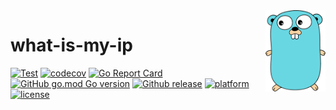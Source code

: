 <img align="right" width="96" src="./assets/go_logo.png">

# what-is-my-ip

[![Test](https://github.com/Dup4/what-is-my-ip/actions/workflows/test.yml/badge.svg)](https://github.com/Dup4/what-is-my-ip/actions/workflows/test.yml)
[![codecov](https://codecov.io/gh/Dup4/what-is-my-ip/branch/main/graph/badge.svg?token=5Q80B98LPI)](https://codecov.io/gh/Dup4/what-is-my-ip)
[![Go Report Card](https://goreportcard.com/badge/github.com/Dup4/what-is-my-ip)](https://goreportcard.com/report/github.com/Dup4/what-is-my-ip)
[![GitHub go.mod Go version](https://img.shields.io/github/go-mod/go-version/Dup4/what-is-my-ip)](https://github.com/Dup4/what-is-my-ip/blob/main/go.mod)
[![Github release](https://img.shields.io/github/release/Dup4/what-is-my-ip.svg)](https://github.com/Dup4/what-is-my-ip/releases)
[![platform](https://img.shields.io/badge/platform-Windows%20%7C%20macOS%20%7C%20Linux-blue.svg)](https://github.com/Dup4/what-is-my-ip/releases)
[![license](https://img.shields.io/badge/license-MIT-%23373737.svg)](https://raw.githubusercontent.com/Dup4/what-is-my-ip/main/LICENSE)
